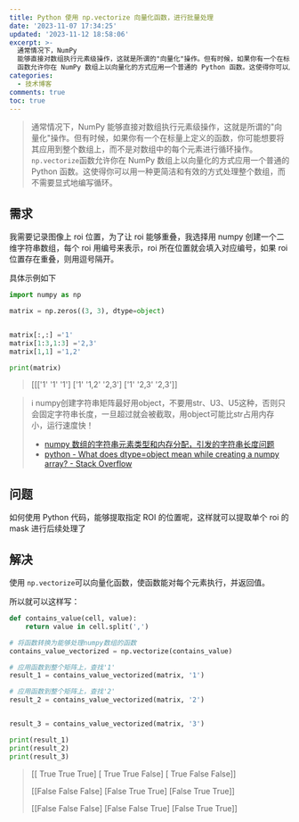 ```yaml
---
title: Python 使用 np.vectorize 向量化函数，进行批量处理
date: '2023-11-07 17:34:25'
updated: '2023-11-12 18:58:06'
excerpt: >-
  通常情况下，NumPy
  能够直接对数组执行元素级操作，这就是所谓的"向量化"操作。但有时候，如果你有一个在标量上定义的函数，你可能想要将其应用到整个数组上，而不是对数组中的每个元素进行循环操作。`np.vectorize`
  函数允许你在 NumPy 数组上以向量化的方式应用一个普通的 Python 函数。这使得你可以用一种更简洁和有效的方式处理整个数组，而不需要显式地编写循环。
categories:
  - 技术博客
comments: true
toc: true
---
```




> 通常情况下，NumPy 能够直接对数组执行元素级操作，这就是所谓的"向量化"操作。但有时候，如果你有一个在标量上定义的函数，你可能想要将其应用到整个数组上，而不是对数组中的每个元素进行循环操作。​`np.vectorize`​​ 函数允许你在 NumPy 数组上以向量化的方式应用一个普通的 Python 函数。这使得你可以用一种更简洁和有效的方式处理整个数组，而不需要显式地编写循环。

## 需求

我需要记录图像上 roi 位置，为了让 roi 能够重叠，我选择用 numpy 创建一个二维字符串数组，每个 roi 用编号来表示，roi 所在位置就会填入对应编号，如果 roi 位置存在重叠，则用逗号隔开。

具体示例如下

```python
import numpy as np

matrix = np.zeros((3, 3), dtype=object)


matrix[:,:] ='1'
matrix[1:3,1:3] ='2,3'
matrix[1,1] ='1,2'

print(matrix)
```

> [[['1' '1' '1']
> ['1' '1,2' '2,3']
> ['1' '2,3' '2,3']]

> ℹ numpy创建字符串矩阵最好用object，不要用str、U3、U5这种，否则只会固定字符串长度，一旦超过就会被截取，用object可能比str占用内存小，运行速度快！
>
> * [numpy 数组的字符串元素类型和内存分配，引发的字符串长度问题](https://zhuanlan.zhihu.com/p/556852726)
> * [python - What does dtype=object mean while creating a numpy array? - Stack Overflow](https://stackoverflow.com/questions/29877508/what-does-dtype-object-mean-while-creating-a-numpy-array)

## 问题

如何使用 Python 代码，能够提取指定 ROI 的位置呢，这样就可以提取单个 roi 的 mask 进行后续处理了

## 解决

使用 `np.vectorize`​ 可以向量化函数，使函数能对每个元素执行，并返回值。

所以就可以这样写：

```python
def contains_value(cell, value):
    return value in cell.split(',')

# 将函数转换为能够处理numpy数组的函数
contains_value_vectorized = np.vectorize(contains_value)

# 应用函数到整个矩阵上，查找'1'
result_1 = contains_value_vectorized(matrix, '1')

# 应用函数到整个矩阵上，查找'2'
result_2 = contains_value_vectorized(matrix, '2')


result_3 = contains_value_vectorized(matrix, '3')

print(result_1)
print(result_2)
print(result_3)
```

> [[ True  True  True]
> [ True  True False]
> [ True False False]]
>
> [[False False False]
> [False  True  True]
> [False  True  True]]
>
> [[False False False]
> [False False  True]
> [False  True  True]]
